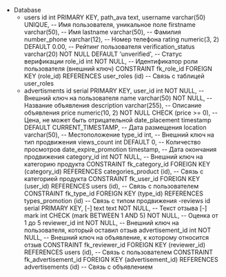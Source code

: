- Database
    - users
        id                  int PRIMARY KEY,
        path_ava            text,
        username            varchar(50) UNIQUE,                                -- Имя пользователя, уникальное поле
        firstname           varchar(50),                                       -- Имя
        lastname            varchar(50),                                       -- Фамилия
        number_phone        varchar(12),                                       -- Номер телефона
        rating              numeric(3, 2)        DEFAULT 0.00,                 -- Рейтинг пользователя
        verification_status varchar(20) NOT NULL DEFAULT 'unverified',         -- Статус верификации
        role_id             int         NOT NULL,                              -- Идентификатор роли пользователя (внешний ключ)
        CONSTRAINT fk_role_id FOREIGN KEY (role_id) REFERENCES user_roles (id) -- Связь с таблицей user_roles
    - advertisments
        id                    serial PRIMARY KEY,
        user_id               int            NOT NULL,                                          -- Внешний ключ на пользователя
        name                  varchar(50)    NOT NULL,                                          -- Название объявления
        description           varchar(255),                                                     -- Описание объявления
        price                 numeric(10, 2) NOT NULL CHECK (price >= 0),                       -- Цена, не может быть отрицательной
        date_placement        timestamp DEFAULT CURRENT_TIMESTAMP,                              -- Дата размещения
        location              varchar(50),                                                      -- Местоположение
        type_id               int,                                                              -- Внешний ключ на тип продвижения
        views_count           int       DEFAULT 0,                                              -- Количество просмотров
        date_expire_promotion timestamp,                                                        -- Дата окончания продвижения
        category_id           int            NOT NULL,                                          -- Внешний ключ на категорию продукта
        CONSTRAINT fk_category_id FOREIGN KEY (category_id) REFERENCES categories_product (id), -- Связь с категорией продукта
        CONSTRAINT fk_user_id FOREIGN KEY (user_id) REFERENCES users (id),                      -- Связь с пользователем
        CONSTRAINT fk_type_id FOREIGN KEY (type_id) REFERENCES types_promotion (id)             -- Связь с типом продвижения
    -reviews
            id               serial PRIMARY KEY,
            [-] text         text NOT NULL,                                                                       -- Текст отзыва
            [-] mark         int CHECK (mark BETWEEN 1 AND 5) NOT NULL,                                           -- Оценка от 1 до 5
            reviewer_id      int NOT NULL,                                                               -- Внешний ключ на пользователя, который оставил отзыв
            advertisement_id int NOT NULL,                                                               -- Внешний ключ на объявление, к которому относится отзыв
            CONSTRAINT fk_reviewer_id FOREIGN KEY (reviewer_id) REFERENCES users (id),                   -- Связь с пользователем
            CONSTRAINT fk_advertisement_id FOREIGN KEY (advertisement_id) REFERENCES advertisements (id) -- Связь с объявлением